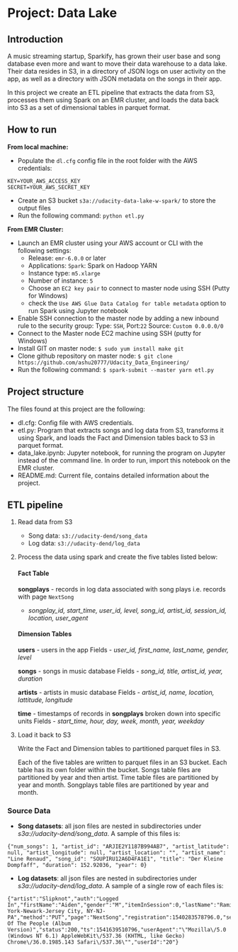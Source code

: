 # Project: Data Lake

## Introduction

A music streaming startup, Sparkify, has grown their user base and song database even more and want to move their data warehouse to a data lake. Their data resides in S3, in a directory of JSON logs on user activity on the app, as well as a directory with JSON metadata on the songs in their app.

In this project we create an ETL pipeline that extracts the data from S3, processes them using Spark on an EMR cluster, and loads the data back into S3 as a set of dimensional tables in parquet format. 

## How to run
**From local machine:**	
- Populate the `dl.cfg` config file in the root folder with the AWS credentials:
```
KEY=YOUR_AWS_ACCESS_KEY
SECRET=YOUR_AWS_SECRET_KEY
```
- Create an S3 bucket `s3a://udacity-data-lake-w-spark/` to store the output files
- Run the following command:
`python etl.py`


**From EMR Cluster:**	
* Launch an EMR cluster using your AWS account or CLI with the following settings:
	- Release: `emr-6.0.0` or later
	- Applications: `Spark`: Spark on Hadoop YARN 
	- Instance type: `m5.xlarge`
	- Number of instance: `5`
	- Choose an `EC2 key pair` to connect to master node using SSH (Putty for Windows)
	- check the `Use AWS Glue Data Catalog for table metadata` option to run Spark using Jupyter notebook
* Enable SSH connection to the master node by adding a new inbound rule to the security group: Type: `SSH`, Port:`22` Source: `Custom 0.0.0.0/0`
* Connect to the Master node EC2 machine using SSH (putty for Windows)
* Install GIT on master node: `$ sudo yum install make git`
* Clone github repository on master node: `$ git clone https://github.com/ashu20777/Udacity_Data_Engineering/`
* Run the following command: `$ spark-submit --master yarn etl.py`
		
		
## Project structure

The files found at this project are the following:

- dl.cfg: Config file with AWS credentials.
- etl.py: Program that extracts songs and log data from S3, transforms it using Spark, and loads the Fact and Dimension tables back to S3 in parquet format.
- data_lake.ipynb: Jupyter notebook, for running the program on Jupyter instead of the command line. In order to run, import this notebook on the EMR cluster.
- README.md: Current file, contains detailed information about the project.

## ETL pipeline

1. Read data from S3
    - Song data: `s3://udacity-dend/song_data`
    - Log data: `s3://udacity-dend/log_data`

2. Process the data using spark and create the five tables listed below: 
    #### Fact Table
	 **songplays**  - records in log data associated with song plays i.e. records with page  `NextSong`
    -   _songplay_id, start_time, user_id, level, song_id, artist_id, session_id, location, user_agent_

	#### Dimension Tables
	 **users**  - users in the app
		Fields -   _user_id, first_name, last_name, gender, level_
		
	 **songs**  - songs in music database
    Fields - _song_id, title, artist_id, year, duration_
    
	**artists**  - artists in music database
    Fields -   _artist_id, name, location, lattitude, longitude_
    
	  **time**  - timestamps of records in  **songplays**  broken down into specific units
    Fields -   _start_time, hour, day, week, month, year, weekday_

3. Load it back to S3

    Write the Fact and Dimension tables to partitioned parquet files in S3.

    Each of the five tables are written to parquet files in an S3 bucket. Each table has its own folder within the bucket. Songs table files are partitioned by year and then artist. Time table files are partitioned by year and month. Songplays table files are partitioned by year and month.

### Source Data
- **Song datasets**: all json files are nested in subdirectories under *s3a://udacity-dend/song_data*. A sample of this files is:

```
{"num_songs": 1, "artist_id": "ARJIE2Y1187B994AB7", "artist_latitude": null, "artist_longitude": null, "artist_location": "", "artist_name": "Line Renaud", "song_id": "SOUPIRU12A6D4FA1E1", "title": "Der Kleine Dompfaff", "duration": 152.92036, "year": 0}
```

- **Log datasets**: all json files are nested in subdirectories under *s3a://udacity-dend/log_data*. A sample of a single row of each files is:

```
{"artist":"Slipknot","auth":"Logged In","firstName":"Aiden","gender":"M","itemInSession":0,"lastName":"Ramirez","length":192.57424,"level":"paid","location":"New York-Newark-Jersey City, NY-NJ-PA","method":"PUT","page":"NextSong","registration":1540283578796.0,"sessionId":19,"song":"Opium Of The People (Album Version)","status":200,"ts":1541639510796,"userAgent":"\"Mozilla\/5.0 (Windows NT 6.1) AppleWebKit\/537.36 (KHTML, like Gecko) Chrome\/36.0.1985.143 Safari\/537.36\"","userId":"20"}
```